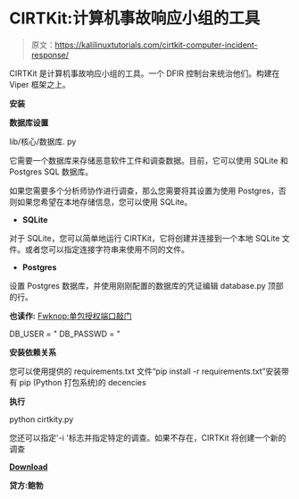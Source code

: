 # CIRTKit:计算机事故响应小组的工具

> 原文：<https://kalilinuxtutorials.com/cirtkit-computer-incident-response/>

CIRTKit 是计算机事故响应小组的工具。一个 DFIR 控制台来统治他们。构建在 Viper 框架之上。

**安装**

**数据库设置**

lib/核心/数据库. py

它需要一个数据库来存储恶意软件工件和调查数据。目前，它可以使用 SQLite 和 Postgres SQL 数据库。

如果您需要多个分析师协作进行调查，那么您需要将其设置为使用 Postgres，否则如果您希望在本地存储信息，您可以使用 SQLite。

*   **SQLite**

对于 SQLite，您可以简单地运行 CIRTKit，它将创建并连接到一个本地 SQLite 文件。或者您可以指定连接字符串来使用不同的文件。

*   **Postgres**

设置 Postgres 数据库，并使用刚刚配置的数据库的凭证编辑 database.py 顶部的行。

**也读作:** [Fwknop:单包授权端口敲门](https://kalilinuxtutorials.com/fwknop-packet-authorization-port-knocking/)

DB_USER = "
DB_PASSWD = "

**安装依赖关系**

您可以使用提供的 requirements.txt 文件“pip install -r requirements.txt”安装带有 pip (Python 打包系统)的 decencies

**执行**

python cirtkity.py

您还可以指定'-i '标志并指定特定的调查。如果不存在，CIRTKit 将创建一个新的调查

[**Download**](https://github.com/opensourcesec/CIRTKit)

**贷方:鲍勃**